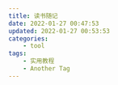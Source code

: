 ```yaml
---
title: 读书随记
date: 2022-01-27 00:47:53
updated: 2022-01-27 00:53:53
categories: 
    - tool
tags: 
    - 实用教程
    - Another Tag
---
```













